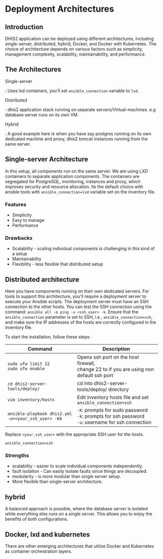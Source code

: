 # Deployment Architectures

## Introduction

DHIS2 application can be deployed using different architectures, including single-server, distributed, hybrid, Docker, and Docker with Kubernetes. The choice of architecture depends on various factors such as simplicity, management complexity, scalability, maintainability, and performance.

## The Architectures

Single-server

: Uses lxd containers, you'll set `ansible_connection` variable to  `lxd`.

Distributed  

: dhis2 application stack running on separate servers/Virtual-machines. e.g database server runs on its own VM.

Hybrid  

: A good example here is when you have say postgres running on its own dedicated machine and proxy, dhis2 tomcat instances running from the same server.

## Single-server Architecture

In this setup, all components run on the same server. We are using LXD containers to separate application components. The containers are segregated for PostgreSQL, monitoring, instances and proxy, which improves security and resource allocation. Its the default choice with ansible tools with `ansible_connection=lxd` variable set on the inventory file.

### Features

- Simplicity
- Easy to manage
- Performance

### Drawbacks

- Scalability - scaling individual components is challenging in this kind of a setup
- Maintainability
- Flexibility - less flexible that distributed setup

## Distributed architecture

Here you have components running on their own dedicated servers. For tools to support this architecture, you'll require a deployment server to execute your Ansible scripts. The deployment server must have an SSH connection to the other hosts. You can test the SSH connection using the command: `ansible all -m ping -u <ssh_user> -k`. Ensure that the `ansible_connection` parameter is set to SSH, i.e., `ansible_connection=ssh`, and make sure the IP addresses of the hosts are correctly configured in the inventory file.

To start the installation, follow these steps:


|Command|Description|
|------ |--- |
|`sudo ufw limit 22`<br>`sudo ufw enable`|Opens ssh port on the host firewall,<br>change 22 to if you are using non default ssh port|
|`cd dhis2-server-tools/deploy/`|cd into dhis2-server-tools/deploy/ directory|
|`vim inventory/hosts`|Edit inventory hosts file and set `ansible_connection=ssh`|
|`ansible-playbook dhis2.yml -u=<your_ssh_user> -Kk`|`-K`: prompts for sudo password<br> `-k`: prompts for ssh password<br> `-u`: username for ssh connection|

Replace `<your_ssh_user>` with the appropriate SSH user for the hosts.

```
ansible_connection=ssh
```

### Strengths

- scalability - easier to scale individual components independently.
- fault isolation - Can easily isolate faults since things are decoupled.
- modularity - is more modular than single server setup.
- More flexible than single-server architecture.

## hybrid

A balanced approach is possible, where the database server is isolated while everything else runs on a single server. This allows you to enjoy the benefits of both configurations.

## Docker, lxd and kubernetes

There are other emerging architectures that utilize Docker and Kubernetes as container orchestration layers.

